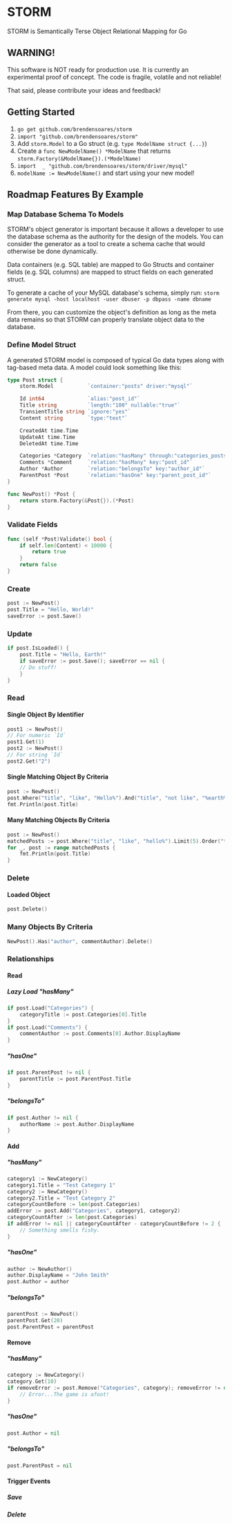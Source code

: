 # STORM

STORM is Semantically Terse Object Relational Mapping for Go


## WARNING!

This software is NOT ready for production use. It is currently an experimental proof of concept. The
code is fragile, volatile and not reliable!

That said, please contribute your ideas and feedback!


## Getting Started

1. `go get github.com/brendensoares/storm`
2. `import "github.com/brendensoares/storm"`
3. Add `storm.Model` to a Go struct (e.g. `type ModelName struct {...}`)
4. Create a `func NewModelName() *ModelName` that returns `storm.Factory(&ModelName{}).(*ModelName)`
5. `import 	_ "github.com/brendensoares/storm/driver/mysql"`
6. `modelName := NewModelName()` and start using your new model!


## Roadmap Features By Example

### Map Database Schema To Models

STORM's object generator is important because it allows a developer to use the database schema as the
authority for the design of the models. You can consider the generator as a tool to create a schema cache
that would otherwise be done dynamically.

Data containers (e.g. SQL table) are mapped to Go Structs and container fields (e.g. SQL columns) are mapped
to struct fields on each generated struct.

To generate a cache of your MySQL database's schema, simply run:
`storm generate mysql -host localhost -user dbuser -p dbpass -name dbname`

From there, you can customize the object's definition as long as the meta data remains so that STORM can properly
translate object data to the database.

### Define Model Struct

A generated STORM model is composed of typical Go data types along with tag-based meta data. A model could look
something like this:

```go
type Post struct {
	storm.Model           `container:"posts" driver:"mysql"`

	Id int64              `alias:"post_id"`
	Title string          `length:"100" nullable:"true"`
	TransientTitle string `ignore:"yes"`
	Content string        `type:"text"`

	CreatedAt time.Time
	UpdateAt time.Time
	DeletedAt time.Time

	Categories *Category  `relation:"hasMany" through:"categories_posts/post_id"`
	Comments *Comment     `relation:"hasMany" key:"post_id"`
	Author *Author        `relation:"belongsTo" key:"author_id"`
	ParentPost *Post      `relation:"hasOne" key:"parent_post_id"`
}

func NewPost() *Post {
	return storm.Factory(&Post{}).(*Post)
}
```

### Validate Fields

```go
func (self *Post)Validate() bool {
	if self.len(Content) < 10000 {
		return true
	}
	return false
}
```

### Create

```go
post := NewPost()
post.Title = "Hello, World!"
saveError := post.Save()
```

### Update

```go
if post.IsLoaded() {
	post.Title = "Hello, Earth!"
	if saveError := post.Save(); saveError == nil {
    // Do stuff!
	}
}
```

### Read

#### Single Object By Identifier

```go
post1 := NewPost()
// For numeric `Id`
post1.Get(1)
post2 := NewPost()
// For string `Id`
post2.Get("2")
```

#### Single Matching Object By Criteria

```go
post := NewPost()
post.Where("title", "like", "Hello%").And("title", "not like", "%earth%").Or("title").Get()
fmt.Println(post.Title)
```

#### Many Matching Objects By Criteria

```go
post := NewPost()
matchedPosts := post.Where("title", "like", "hello%").Limit(5).Order("title", "asc").All()
for _, post := range matchedPosts {
	fmt.Println(post.Title)
}
```

### Delete

#### Loaded Object

```go
post.Delete()
```

### Many Objects By Criteria

```go
NewPost().Has("author", commentAuthor).Delete()
```

### Relationships

#### Read

##### Lazy Load "hasMany"

```go
if post.Load("Categories") {
	categoryTitle := post.Categories[0].Title
}
if post.Load("Comments") {
	commentAuthor := post.Comments[0].Author.DisplayName
}
```

##### "hasOne"

```go
if post.ParentPost != nil {
	parentTitle := post.ParentPost.Title
}
```

##### "belongsTo"

```go
if post.Author != nil {
	authorName := post.Author.DisplayName
}
```

#### Add

##### "hasMany"

```go
category1 := NewCategory()
category1.Title = "Test Category 1"
category2 := NewCategory()
category2.Title = "Test Category 2"
categoryCountBefore := len(post.Categories)
addError := post.Add("Categories", category1, category2)
categoryCountAfter := len(post.Categories)
if addError != nil || categoryCountAfter - categoryCountBefore != 2 {
	// Something smells fishy.
}
```

##### "hasOne"

```go
author := NewAuthor()
author.DisplayName = "John Smith"
post.Author = author
```

##### "belongsTo"

```go
parentPost := NewPost()
parentPost.Get(20)
post.ParentPost = parentPost
```

#### Remove

##### "hasMany"

```go
category := NewCategory()
category.Get(10)
if removeError := post.Remove("Categories", category); removeError != nil {
	// Error...The game is afoot!
}
```

##### "hasOne"

```go
post.Author = nil
```

##### "belongsTo"

```go
post.ParentPost = nil
```


#### Trigger Events

##### Save

##### Delete

